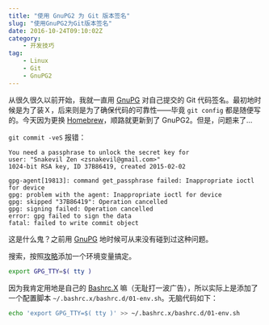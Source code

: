 ```yaml
---
title: "使用 GnuPG2 为 Git 版本签名"
slug: "使用GnuPG2为Git版本签名"
date: 2016-10-24T09:10:02Z
category:
    - 开发技巧
tag:
    - Linux
    - Git
    - GnuPG2
---
```


从很久很久以前开始，我就一直用 [GnuPG][] 对自己提交的 Git 代码签名。最初地时候是为了装Ｘ，后来则是为了确保代码的可靠性——毕竟 `git config` 都是随便写的。今天因为更换 [Homebrew][]，顺路就更新到了 GnuPG2。但是，问题来了…

[gnupg]: http://baike.baidu.com/view/1657408.htm
[homebrew]: http://brew.sh

<!--more-->

`git commit -veS` 报错：

```
You need a passphrase to unlock the secret key for
user: "Snakevil Zen <zsnakevil@gmail.com>"
1024-bit RSA key, ID 37B86419, created 2015-02-02

gpg-agent[19813]: command get_passphrase failed: Inappropriate ioctl for device
gpg: problem with the agent: Inappropriate ioctl for device
gpg: skipped "37B86419": Operation cancelled
gpg: signing failed: Operation cancelled
error: gpg failed to sign the data
fatal: failed to write commit object
```

这是什么鬼？之前用 [GnuPG][] 地时候可从来没有碰到过这种问题。

搜索，按照[攻略](http://www.zsh.org/mla/users/2015/msg01176.html)添加一个环境变量搞定。

```bash
export GPG_TTY=$( tty )
```

因为我肯定用地是自己的 [Bashrc.X](https://github.com/snakevil/bashrc.x) 嘛（无耻打一波广告），所以实际上是添加了一个配置脚本 `~/.bashrc.x/bashrc.d/01-env.sh`。无脑代码如下：

```bash
echo 'export GPG_TTY=$( tty )' >> ~/.bashrc.x/bashrc.d/01-env.sh
```
